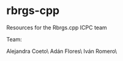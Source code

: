 # rbrgs-cpp
Resources for the Rbrgs.cpp ICPC team

Team:

Alejandra Coeto\\
Adán Flores\\
Iván Romero\\

